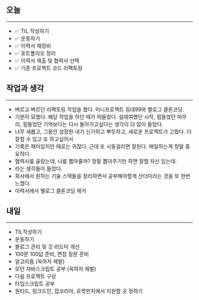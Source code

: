 ## 오늘
---

- ✅ TIL 작성하기
- ✅ 운동하기
- ✅ 이력서 재정비
- ✅ 포트폴리오 정리
- ✅ 이력서 제출 및 협력사 선택
- ✅ 기존 프로젝트 코드 리팩토링

## 작업과 생각
---
- 벼르고 벼르던 리팩토링 작업을 했다. 미니프로젝트 등대99와 벨로그 클론코딩.
- 기분이 묘했다. 해당 작업을 하던 때가 떠올랐다. 설레여했던 시작, 힘들었던 마무리, 힘들었던 기억보다는 다시 돌아가고싶다는 생각이 더 많이 들었다.
- 너무 새롭고, 그동안 성장한 내가 신기하고 뿌듯하고, 새로운 프로젝트가 고팠다. 더 잘할 수 있고 또 하고싶어서
- 기록은 재미있지만 때로는 귀찮다. 근데 또 시동걸리면 잘된다. 매일하는게 정말 중요하다.
- 협력사를 골랐는데, 나를 뽑아줄까? 정말 뽑아주기만 하면 잘할 자신 있는데.
- 라는 생각들이 들었다.
- 회사에서 원하는 기술 스택들을 정리하면서 공부해야할게 산더미라는 것을 또 한번 느꼈다.
- 이력서에서 벨로그 클론코딩 제거

## 내일
---
- TIL작성하기
- 운동하기
- 블로그 관리 및 깃 리드미 개선
- 100문 100답 준비, 면접 질문 준비
- 알고리즘 (꼭하자 제발)
- 모던 자바스크립트 공부 (꼭하자 제발)
- 다음 프로젝트 구상
- 타입스크립트 공부
- 원티드, 링크드인, 잡코리아, 로켓펀치에서 지원할 곳 정하기